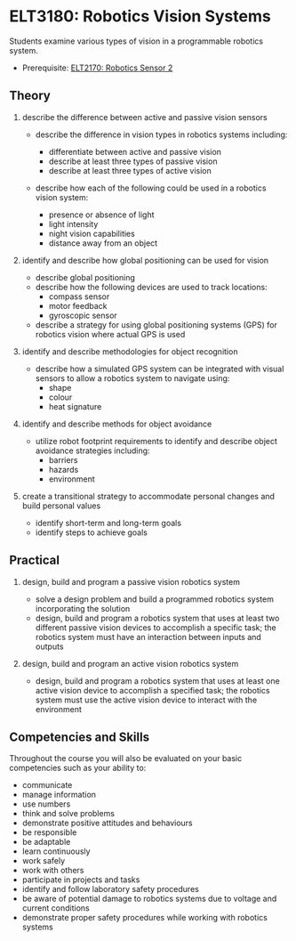 # ELT3180: Robotics Vision Systems

Students examine various types of vision in a programmable robotics system.

* Prerequisite: [ELT2170: Robotics Sensor 2](ELT2170.md)

## Theory

1. describe the difference between active and passive vision sensors

    * describe the difference in vision types in robotics systems including:
        * differentiate between active and passive vision
        * describe at least three types of passive vision
        * describe at least three types of active vision

    * describe how each of the following could be used in a robotics vision system:
        * presence or absence of light
        * light intensity
        * night vision capabilities
        * distance away from an object

2. identify and describe how global positioning can be used for vision

    * describe global positioning
    * describe how the following devices are used to track locations:
        * compass sensor
        * motor feedback
        * gyroscopic sensor
    * describe a strategy for using global positioning systems (GPS) for robotics vision where actual GPS is used

3. identify and describe methodologies for object recognition

    * describe how a simulated GPS system can be integrated with visual sensors to allow a robotics system to navigate using:
        * shape
        * colour
        * heat signature

4. identify and describe methods for object avoidance

    * utilize robot footprint requirements to identify and describe object avoidance strategies including:
        * barriers
        * hazards
        * environment

5. create a transitional strategy to accommodate personal changes and build personal values

    * identify short-term and long-term goals
    * identify steps to achieve goals

## Practical

1. design, build and program a passive vision robotics system

    * solve a design problem and build a programmed robotics system incorporating the solution
    * design, build and program a robotics system that uses at least two different passive vision devices to accomplish a specific task; the robotics system must have an interaction between inputs and outputs 

2. design, build and program an active vision robotics system

    * design, build and program a robotics system that uses at least one active vision device to accomplish a specified task; the robotics system must use the active vision device to interact with the environment

## Competencies and Skills

Throughout the course you will also be evaluated on your basic competencies such as your ability to:

* communicate
* manage information
* use numbers
* think and solve problems
* demonstrate positive attitudes and behaviours
* be responsible
* be adaptable
* learn continuously
* work safely
* work with others
* participate in projects and tasks
* identify and follow laboratory safety procedures
* be aware of potential damage to robotics systems due to voltage and current conditions
* demonstrate proper safety procedures while working with robotics systems

